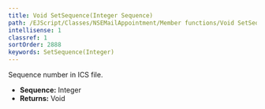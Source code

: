 ```yaml
---
title: Void SetSequence(Integer Sequence)
path: /EJScript/Classes/NSEMailAppointment/Member functions/Void SetSequence(Integer p_0)
intellisense: 1
classref: 1
sortOrder: 2888
keywords: SetSequence(Integer)
---
```



Sequence number in ICS file.



* **Sequence:** Integer
* **Returns:** Void


